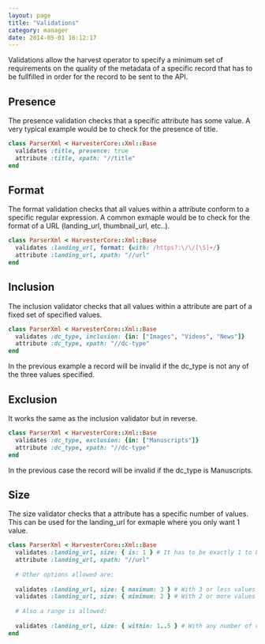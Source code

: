 ```yaml
---
layout: page
title: "Validations"
category: manager
date: 2014-05-01 16:12:17
---
```


Validations allow the harvest operator to specify a minimum set of requirements on the quality of the metadata of a specific record that has to be fullfilled in order for the record to be sent to the API.

## Presence

The presence validation checks that a specific attribute has some value. A very typical example would be to check for the presence of title.

```ruby
class ParserXml < HarvesterCore::Xml::Base
  validates :title, presence: true
  attribute :title, xpath: "//title"
end
```

## Format

The format validation checks that all values within a attribute conform to a specific regular expression. A common exmaple would be to check for the format of a URL (landing_url, thumbnail_url, etc..).

```ruby
class ParserXml < HarvesterCore::Xml::Base
  validates :landing_url, format: {with: /https?:\/\/[\S]+/}
  attribute :landing_url, xpath: "//url"
end
```

## Inclusion

The inclusion validator checks that all values within a attribute are part of a fixed set of specified values.

```ruby
class ParserXml < HarvesterCore::Xml::Base
  validates :dc_type, inclusion: {in: ["Images", "Videos", "News"]}
  attribute :dc_type, xpath: "//dc-type"
end
```

In the previous example a record will be invalid if the dc_type is not any of the three values specified.

## Exclusion

It works the same as the inclusion validator but in reverse.

```ruby
class ParserXml < HarvesterCore::Xml::Base
  validates :dc_type, exclusion: {in: ["Manuscripts"]}
  attribute :dc_type, xpath: "//dc-type"
end
```

In the previous case the record will be invalid if the dc_type is Manuscripts.

## Size

The size validator checks that a attribute has a specific number of values. This can be used for the landing_url for exmaple where you only want 1 value.

```ruby
class ParserXml < HarvesterCore::Xml::Base
  validates :landing_url, size: { is: 1 } # It has to be exactly 1 to be valid
  attribute :landing_url, xpath: "//url"
  
  # Other options allowed are:
  
  validates :landing_url, size: { maximum: 3 } # With 3 or less values the record is valid
  validates :landing_url, size: { minimum: 2 } # With 2 or more values the record is valid
  
  # Also a range is allowed:
  
  validates :landing_url, size: { within: 1..5 } # With any number of values between 1 and 5 it will be valid
end
```


